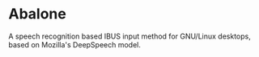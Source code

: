 # Abalone

A speech recognition based IBUS input method for GNU/Linux desktops, based on Mozilla's DeepSpeech model.
